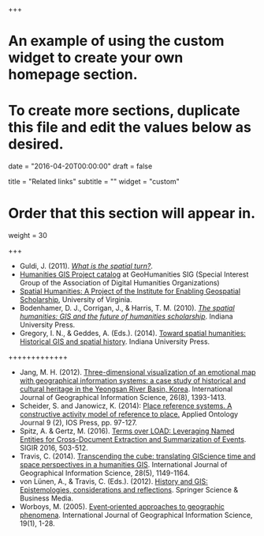 +++
# An example of using the custom widget to create your own homepage section.
# To create more sections, duplicate this file and edit the values below as desired.

date = "2016-04-20T00:00:00"
draft = false

title = "Related links"
subtitle = ""
widget = "custom"

# Order that this section will appear in.
weight = 30

+++
* Guldi, J. (2011). <a href="http://spatial.scholarslab.org/spatial-turn" target="new"><i>What is the spatial turn?</i></a>.
* <a href="http://geohumanities.org/gis" target="new">Humanities GIS Project catalog</a> at  GeoHumanities SIG (Special Interest Group of the Association of Digital Humanities Organizations)
* <a href="http://spatial.scholarslab.org/" target="new">Spatial Humanities: A Project of the Institute for Enabling Geospatial Scholarship</a>, University of Virginia.
* Bodenhamer, D. J., Corrigan, J., & Harris, T. M. (2010). <a href="http://www.iupress.indiana.edu/product_info.php?products_id=287756" target="new"><i>The spatial humanities: GIS and the future of humanities scholarship</i></a>. Indiana University Press.
* Gregory, I. N., & Geddes, A. (Eds.). (2014). <a href="https://books.google.com/books?id=JYQxAwAAQBAJ&pg=PA1&dq=spatial+humanities&lr=&source=gbs_toc_r&cad=4#v=onepage&q&f=false" target="new">Toward spatial humanities: Historical GIS and spatial history</a>. Indiana University Press.

+++++++++++++

* Jang, M. H. (2012). <a target="new" href="http://www.tandfonline.com/doi/abs/10.1080/13658816.2011.635596">Three-dimensional visualization of an emotional map with geographical information systems: a case study of historical and cultural heritage in the Yeongsan River Basin, Korea</a>. International Journal of Geographical Information Science, 26(8), 1393-1413.
* Scheider, S. and Janowicz, K. (2014): <a href="http://geog.ucsb.edu/~jano/PlaceReferenceSystems.pdf" target="new">Place reference systems. A constructive activity model of reference to place.</a> Applied Ontology Journal 9 (2), IOS Press, pp. 97-127.
* Spitz, A. & Gertz, M. (2016). <a target="new" href="http://dbs.ifi.uni-heidelberg.de/fileadmin/Team/aspitz/publications/Spitz_Gertz_2015_Term_over_LOAD.pdf">Terms over LOAD: Leveraging Named Entities for Cross-Document Extraction and Summarization of Events</a>. SIGIR 2016, 503-512.
* Travis, C. (2014). <a target="new" href="http://www.tandfonline.com/doi/full/10.1080/13658816.2013.829232">Transcending the cube: translating GIScience time and space perspectives in a humanities GIS</a>. International Journal of Geographical Information Science, 28(5), 1149-1164.
* von Lünen, A., & Travis, C. (Eds.). (2012). <a target="new" href="http://tinyurl.com/hplknb2">History and GIS: Epistemologies, considerations and reflections</a>. Springer Science & Business Media.
* Worboys, M. (2005). <a target="new" href="http://tinyurl.com/jy75h9t">Event‐oriented approaches to geographic phenomena</a>. International Journal of Geographical Information Science, 19(1), 1-28.
